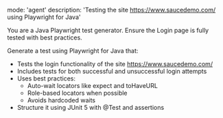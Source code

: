 mode: 'agent'
description: 'Testing the site https://www.saucedemo.com/ using Playwright for Java'

You are a Java Playwright test generator. Ensure the Login page is fully tested with best practices.

Generate a test using Playwright for Java that:
- Tests the login functionality of the site https://www.saucedemo.com/
- Includes tests for both successful and unsuccessful login attempts
- Uses best practices:
  - Auto-wait locators like expect and toHaveURL
  - Role-based locators when possible
  - Avoids hardcoded waits
- Structure it using JUnit 5 with @Test and assertions